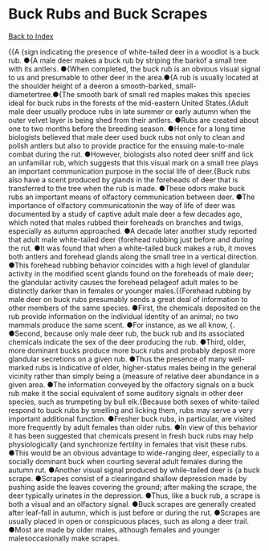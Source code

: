 # Buck Rubs and Buck Scrapes
[Back to Index](https://github.com/windows10010/tpoExtractor/blob/master/README.md)

{{A {sign indicating the presence of white-tailed deer in a woodlot is a buck rub. ●{A male deer makes a buck rub by striping the barkof a small tree with its antlers.
●{When completed, the buck rub is an obvious visual signal to us and presumable to other deer in the area.●{A rub is usually located at the shoulder height of a deeron a smooth-barked, small-diametertree.●{The smooth bark of small red maples makes this species ideal for buck rubs in the forests of 
the mid-eastern United States.{Adult male deer usually produce rubs in late summer or early autumn when the outer velvet layer is being shed from their antlers. ●Rubs are created about one to two months before the breeding season. ●Hence for a long time biologists believed that male deer used buck rubs not only to clean and polish antlers but also to provide practice for the ensuing male-to-male combat during the rut. ●However, biologists also noted deer sniff and lick an unfamiliar rub, which suggests that this visual mark on a small tree plays an important communication purpose in the social life of deer.{Buck rubs also have a scent produced by glands in the foreheads of deer that is transferred to the tree when the rub is made. ●These odors make buck rubs an important means of olfactory communication between deer. ●The importance of olfactory communicationin the way of life of deer was documented by a study of captive adult male deer a few decades ago, which noted that males rubbed their foreheads on branches and twigs, especially as autumn approached. ●A decade later another study reported that adult male white-tailed deer {forehead rubbing just before and during the rut. ●It was found that when a white-tailed buck makes a rub, it moves both antlers and forehead glands along the small tree in a vertical direction. ●This forehead rubbing behavior coincides with a high level of glandular activity in the modified scent glands found on the foreheads of male deer; the glandular activity causes the forehead pelageof adult males to be distinctly darker than in females or younger males.{{Forehead rubbing by male deer on buck rubs presumably sends a great deal of information to other members of the same species. ●First, the chemicals deposited on the rub provide information on the individual identity of an animal; no two mammals produce the same scent. ●For instance, as we all know, {. ●Second, because only male deer rub, the buck rub and its associated chemicals indicate the sex of the deer producing the rub. ●Third, older, more dominant bucks produce more buck rubs and probably deposit more glandular secretions on a given rub. ●Thus the presence of many well-marked rubs is indicative of older, higher-status males being in the general vicinity rather than simply being a {measure of relative deer abundance in a given area. ●The information conveyed by the olfactory signals on a buck rub make it the social equivalent of some auditory signals in other deer species, such as trumpeting by bull elk.{Because both sexes of white-tailed respond to buck rubs by smelling and licking them, rubs may serve a very important additional function. ●Fresher buck rubs, in particular, are visited more frequently by adult females than older rubs. ●In view of this behavior it has been suggested that chemicals present in fresh buck rubs may help physiologically {and synchronize fertility in females that visit these rubs. ●This would be an obvious advantage to wide-ranging deer, especially to a socially dominant buck when courting several adult females during the autumn rut. ●Another visual signal produced by while-tailed deer is {a buck scrape. ●Scrapes consist of a clearingand shallow depression made by pushing aside the leaves covering the ground; after making the scrape, the deer typically urinates in the depression. ●Thus, like a buck rub, a scrape is both a visual and an olfactory signal. ●Buck scrapes are generally created after leaf-fall in autumn, which is just before or during the rut. ●Scrapes are usually placed in open or conspicuous places, such as along a deer trail. ●Most are made by older males, although females and younger malesoccasionally make scrapes.